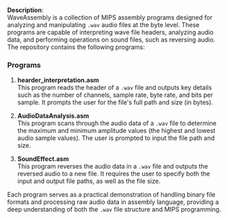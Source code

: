 

**Description**:  
WaveAssembly is a collection of MIPS assembly programs designed for analyzing and manipulating `.wav` audio files at the byte level. These programs are capable of interpreting wave file headers, analyzing audio data, and performing operations on sound files, such as reversing audio. The repository contains the following programs:

### Programs

1. **hearder_interpretation.asm**  
   This program reads the header of a `.wav` file and outputs key details such as the number of channels, sample rate, byte rate, and bits per sample. It prompts the user for the file's full path and size (in bytes).

2. **AudioDataAnalysis.asm**  
   This program scans through the audio data of a `.wav` file to determine the maximum and minimum amplitude values (the highest and lowest audio sample values). The user is prompted to input the file path and size.

3. **SoundEffect.asm**  
   This program reverses the audio data in a `.wav` file and outputs the reversed audio to a new file. It requires the user to specify both the input and output file paths, as well as the file size.

Each program serves as a practical demonstration of handling binary file formats and processing raw audio data in assembly language, providing a deep understanding of both the `.wav` file structure and MIPS programming.
